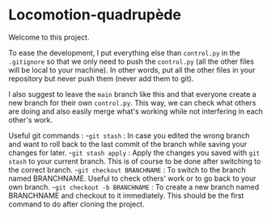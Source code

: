 # Locomotion-quadrupède

Welcome to this project.

To ease the development, I put everything else than `control.py` in the `.gitignore` so that we only need to push the `control.py` (all the other files will be local to your machine).
In other words, put all the other files in your repository but never push them (never add them to git).

I also suggest to leave the `main` branch like this and that everyone create a new branch for their own `control.py`.
This way, we can check what others are doing and also easily merge what's working while not interfering in each other's work.

Useful git commands :
-`git stash` : In case you edited the wrong branch and want to roll back to the last commit of the branch while saving your changes for later.
-`git stash apply` : Apply the changes you saved with `git stash` to your current branch. This is of course to be done after switching to the correct branch.
-`git checkout BRANCHNAME` : To switch to the branch named BRANCHNAME. Useful to check others' work or to go back to your own branch.
-`git checkout -b BRANCHNAME` : To create a new branch named BRANCHNAME and checkout to it immediately. This should be the first command to do after cloning the project.